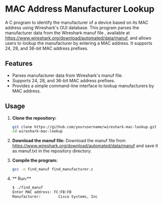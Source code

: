 # MAC Address Manufacturer Lookup

A C program to identify the manufacturer of a device based on its MAC address using Wireshark's OUI database. This program parses the manufacturer data from the Wireshark manuf file , available at https://www.wireshark.org/download/automated/data/manuf, and allows users to lookup the manufacturer by entering a MAC address. It supports 24, 28, and 36-bit MAC address prefixes.

## Features
- Parses manufacturer data from Wireshark's manuf file.
- Supports 24, 28, and 36-bit MAC address prefixes.
- Provides a simple command-line interface to lookup manufacturers by MAC address.

## Usage

1. **Clone the repository:**
   ```sh
   git clone https://github.com/yourusername/wireshark-mac-lookup.git
   cd wireshark-mac-lookup
2. **Download the manuf file:**
   Download the manuf file from https://www.wireshark.org/download/automated/data/manuf and save it as manuf.txt in the repository directory.

3. **Compile the program:**
   ```sh
   gcc -o find_manuf find_manufacturer.c

4. ** Run:**
   ```sh
   $ ./find_manuf
   Enter MAC address: FC:FB:FB
   Manufacturer:       	Cisco Systems, Inc
